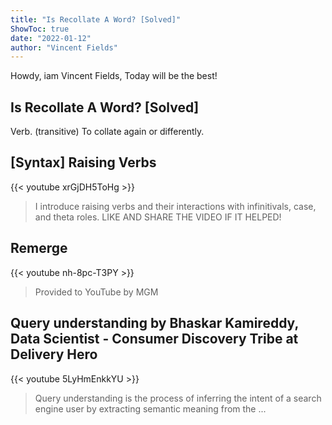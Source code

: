 ```yaml
---
title: "Is Recollate A Word? [Solved]"
ShowToc: true 
date: "2022-01-12"
author: "Vincent Fields" 
---
```


Howdy, iam Vincent Fields, Today will be the best!
## Is Recollate A Word? [Solved]
Verb. (transitive) To collate again or differently.

## [Syntax] Raising Verbs
{{< youtube xrGjDH5ToHg >}}
>I introduce raising verbs and their interactions with infinitivals, case, and theta roles. LIKE AND SHARE THE VIDEO IF IT HELPED!

## Remerge
{{< youtube nh-8pc-T3PY >}}
>Provided to YouTube by MGM 

## Query understanding by Bhaskar Kamireddy, Data Scientist - Consumer Discovery Tribe at Delivery Hero
{{< youtube 5LyHmEnkkYU >}}
>Query understanding is the process of inferring the intent of a search engine user by extracting semantic meaning from the ...

